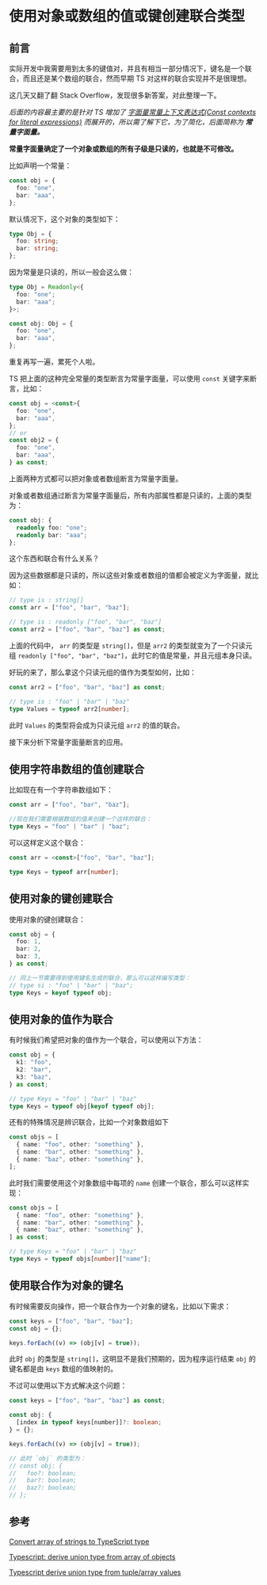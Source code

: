 # 使用对象或数组的值或键创建联合类型

## 前言

实际开发中我需要用到太多的键值对，并且有相当一部分情况下，键名是一个联合，而且还是某个数组的联合，然而早期 TS 对这样的联合实现并不是很理想。

这几天又翻了翻 Stack Overflow，发现很多新答案，对此整理一下。

_后面的内容最主要的是针对 TS 增加了 [字面量常量上下文表达式(Const contexts for literal expressions)](https://github.com/Microsoft/TypeScript/pull/29510) 而展开的，所以需了解下它，为了简化，后面简称为 **常量字面量。**_

**常量字面量确定了一个对象或数组的所有子级是只读的，也就是不可修改。**

比如声明一个常量：

```ts
const obj = {
  foo: "one",
  bar: "aaa",
};
```

默认情况下，这个对象的类型如下：

```ts
type Obj = {
  foo: string;
  bar: string;
};
```

因为常量是只读的，所以一般会这么做：

```ts
type Obj = Readonly<{
  foo: "one";
  bar: "aaa";
}>;

const obj: Obj = {
  foo: "one",
  bar: "aaa",
};
```

重复再写一遍，累死个人啦。

TS 把上面的这种完全常量的类型断言为常量字面量，可以使用 `const` 关键字来断言，比如：

```ts
const obj = <const>{
  foo: "one",
  bar: "aaa",
};
// or
const obj2 = {
  foo: "one",
  bar: "aaa",
} as const;
```

上面两种方式都可以把对象或者数组断言为常量字面量。

对象或者数组通过断言为常量字面量后，所有内部属性都是只读的，上面的类型为：

```ts
const obj: {
  readonly foo: "one";
  readonly bar: "aaa";
};
```

这个东西和联合有什么关系？

因为这些数据都是只读的，所以这些对象或者数组的值都会被定义为字面量，就比如：

```ts
// type is : string[]
const arr = ["foo", "bar", "baz"];

// type is : readonly ["foo", "bar", "baz"]
const arr2 = ["foo", "bar", "baz"] as const;
```

上面的代码中， `arr` 的类型是 `string[]`，但是 `arr2` 的类型就变为了一个只读元组 `readonly ["foo", "bar", "baz"]`，此时它的值是常量，并且元组本身只读。

好玩的来了，那么拿这个只读元组的值作为类型如何，比如：

```ts
const arr2 = ["foo", "bar", "baz"] as const;

// type is : "foo" | "bar" | "baz"
type Values = typeof arr2[number];
```

此时 `Values` 的类型将会成为只读元组 `arr2` 的值的联合。

接下来分析下常量字面量断言的应用。

## 使用字符串数组的值创建联合

比如现在有一个字符串数组如下：

```ts
const arr = ["foo", "bar", "baz"];

//现在我们需要根据数组的值来创建一个这样的联合：
type Keys = "foo" | "bar" | "baz";
```

可以这样定义这个联合：

```ts
const arr = <const>["foo", "bar", "baz"];

type Keys = typeof arr[number];
```

## 使用对象的键创建联合

使用对象的键创建联合：

```ts
const obj = {
  foo: 1,
  bar: 2,
  baz: 3,
} as const;

// 同上一节需要得到使用键名生成的联合，那么可以这样编写类型：
// type si : "foo" | "bar" | "baz";
type Keys = keyof typeof obj;
```

## 使用对象的值作为联合

有时候我们希望把对象的值作为一个联合，可以使用以下方法：

```ts
const obj = {
  k1: "foo",
  k2: "bar",
  k3: "baz",
} as const;

// type Keys = "foo" | "bar" | "baz"
type Keys = typeof obj[keyof typeof obj];
```

还有的特殊情况是辨识联合，比如一个对象数组如下

```ts
const objs = [
  { name: "foo", other: "something" },
  { name: "bar", other: "something" },
  { name: "baz", other: "something" },
];
```

此时我们需要使用这个对象数组中每项的 `name` 创建一个联合，那么可以这样实现：

```ts
const objs = [
  { name: "foo", other: "something" },
  { name: "bar", other: "something" },
  { name: "baz", other: "something" },
] as const;

// type Keys = "foo" | "bar" | "baz"
type Keys = typeof objs[number]["name"];
```

## 使用联合作为对象的键名

有时候需要反向操作，把一个联合作为一个对象的键名，比如以下需求：

```ts
const keys = ["foo", "bar", "baz"];
const obj = {};

keys.forEach((v) => (obj[v] = true));
```

此时 `obj` 的类型是 `string[]`，这明显不是我们预期的，因为程序运行结束 `obj` 的键名都是由 `keys` 数组的值映射的。

不过可以使用以下方式解决这个问题：

```ts
const keys = ["foo", "bar", "baz"] as const;

const obj: {
  [index in typeof keys[number]]?: boolean;
} = {};

keys.forEach((v) => (obj[v] = true));

// 此时 `obj` 的类型为：
// const obj: {
//   foo?: boolean;
//   bar?: boolean;
//   baz?: boolean;
// };
```

## 参考

[Convert array of strings to TypeScript type](https://stackoverflow.com/questions/52173855/convert-array-of-strings-to-typescript-type)

[Typescript: derive union type from array of objects](https://stackoverflow.com/questions/60496276/typescript-derive-union-type-from-array-of-objects)

[Typescript derive union type from tuple/array values](https://stackoverflow.com/questions/45251664/typescript-derive-union-type-from-tuple-array-values)
